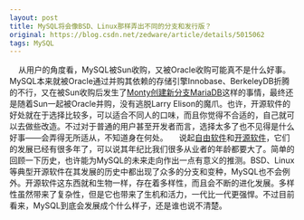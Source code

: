 ```yaml
---
layout: post
title: MySQL将会像BSD、Linux那样弄出不同的分支和发行版？
original: https://blog.csdn.net/zedware/article/details/5015062
tags: MySQL
---
```


    从用户的角度看，MySQL被Sun收购，又被Oracle收购可能真不是什么好事。MySQL本来就被Oracle通过并购其依赖的存储引擎Innobase、BerkeleyDB折腾的不行，又在被Sun收购后发生了[Monty创建新分支MariaDB](http://askmonty.org/wiki/index.php/MariaDB)这样的事情，最终还是随着Sun一起被Oracle并购，没有逃脱Larry Elison的魔爪。也许，开源软件的好处就在于选择比较多，可以适合不同人的口味，而且你觉得不合适的，自己就可以去做些改造。不过对于普通的用户甚至开发者而言，选择太多了也不见得是什么好事——会弄得无所适从，不知道身在何处。
    说起[自由软件](http://www.fsf.org)和[开源软件](http://www.opensource.org)，它们的发展已经有很多年了，可以说其年纪比我们很多从业者的年龄都要大了。简单的回顾一下历史，也许能为MySQL的未来走向作出一点有意义的推测。BSD、Linux等典型开源软件在其发展的历史中都出现了众多的分支和变种，MySQL也不会例外。开源软件这东西就和生物一样，存在着多样性，而且会不断的进化发展。多样性虽然带来了复杂性，但是它也带来了生机和活力，一代比一代更强悍。不过目前看来，MySQL到底会发展成个什么样子，还是谁也说不清楚。
